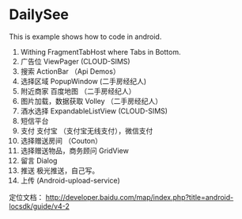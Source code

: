 DailySee
=========================

This is example shows how to code in android.

1. Withing FragmentTabHost where Tabs in Bottom.
2. 广告位 ViewPager (CLOUD-SIMS)
3. 搜索 ActionBar （Api Demos）
4. 选择区域 PopupWindow (二手房经纪人)
5. 附近商家 百度地图 （二手房经纪人）
6. 图片加载，数据获取 Volley （二手房经纪人）
7. 酒水选择 ExpandableListView (CLOUD-SIMS)
8. 短信平台
9. 支付 支付宝 （支付宝无线支付），微信支付
10. 选择赠送房间 （Couton）
11. 选择赠送物品，商务顾问 GridView
12. 留言 Dialog
13. 推送 极光推送，自己写。
14. 上传 (Android-upload-service)
    
定位文档：
http://developer.baidu.com/map/index.php?title=android-locsdk/guide/v4-2

  

